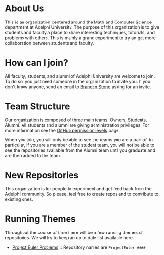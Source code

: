 About Us
========

This is an organization centered around the Math and Computer Science department at Adelphi University.  The purpose of this organization is to give students and faculty a place to share interesting techniques, tutorials, and problems with others. This is mainly a grand experiment to try an get more collaboration between students and faculty. 


How can I join?
=====

All faculty, students, and alumni of Adelphi University are welcome to join. To do so, you just need someone in the organization to invite you. If you don't know anyone, send an email to [Branden Stone](mailto:bstone@adelphi.edu) asking for an invite. 

Team Structure
===

Our organization is composed of three main teams: Owners, Students, Alumni. All students and alumni are giving administration privileges. For more information see the [GitHub permission levels](https://help.github.com/articles/permission-levels-for-an-organization-repository/) page. 

When you join, you will only be able to see the teams you are a part of. In particular, if you are a member of the student team, you will not be able to see the repositories available from the Alumni team until you graduate and are then added to the team. 

New Repositories
===

This organization is for people to experiment and get feed back from the Adelphi community. So please, feel free to create repos and to contribute to existing ones. 

Running Themes
===

Throughout the course of time there will be a few running themes of repositories. We will try to keep an up to date list available here.

* [Project Euler Problems](https://projecteuler.net/) :: Repository names are `ProjectEuler-####`




